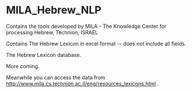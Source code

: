 # MILA_Hebrew_NLP
Contains the tools developed by MILA - The Knowledge Center for processing Hebrew, Technion, ISRAEL

Contains
The Hebrew Lexicon in excel format -- does not include all fields. 

The Hebrew Lexicon database.

More coming.

Meanwhile you can access the data from http://www.mila.cs.technion.ac.il/eng/resources_lexicons.html .



